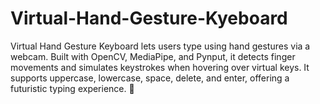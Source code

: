 # Virtual-Hand-Gesture-Kyeboard
Virtual Hand Gesture Keyboard lets users type using hand gestures via a webcam. Built with OpenCV, MediaPipe, and Pynput, it detects finger movements and simulates keystrokes when hovering over virtual keys. It supports uppercase, lowercase, space, delete, and enter, offering a futuristic typing experience. 🚀
